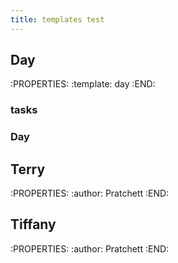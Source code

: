 ```yaml
---
title: templates test
---
```


## Day
:PROPERTIES:
:template: day
:END:
### tasks
### Day
## Terry
:PROPERTIES:
:author: Pratchett
:END:
## Tiffany
:PROPERTIES:
:author: Pratchett
:END:
##